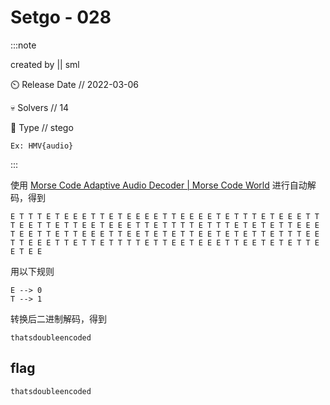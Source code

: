 # Setgo - 028

:::note

created by || sml

⏲️ Release Date // 2022-03-06

💀 Solvers // 14

🧩 Type // stego

`Ex: HMV{audio}`

:::

使用 [Morse Code Adaptive Audio Decoder | Morse Code World](https://morsecode.world/international/decoder/audio-decoder-adaptive.html) 进行自动解码，得到

```plaintext
E T T T E T E E E T T E T E E E E T T E E E E T E T T T E T E E E T T T E E T T E T T E E T E E E T T E T T T T E T T T E T E T E T T E E E T E E T T E T T E E E T T E E T E T E T T E E T E T E T T E T T T E E T T E E E T T E T T E T T T T E T T E E T E E E T T E E T E T E T T E E T E E
```

用以下规则

```plaintext
E --> 0
T --> 1
```

转换后二进制解码，得到

```plaintext
thatsdoubleencoded
```

## flag

```plaintext
thatsdoubleencoded
```
